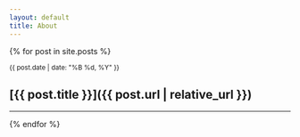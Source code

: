 ```yaml
---
layout: default
title: About
---
```


{% for post in site.posts %}
<p style="margin-bottom: 0;"><small>{{ post.date | date: "%B %d, %Y" }}</small></p>

## [{{ post.title }}]({{ post.url | relative_url }})

---
{% endfor %}
